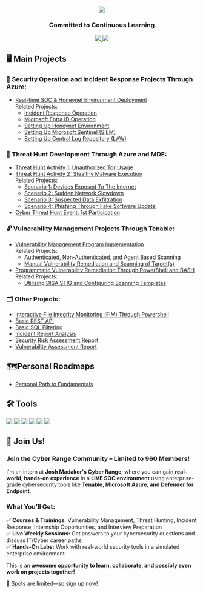 <h1 align="center">
    <img src="https://readme-typing-svg.herokuapp.com/?font=Righteous&size=35&color=FFA500&center=true&vCenter=true&width=500&height=70&duration=2000&lines=Howdy!+👋;+I'm+Joshua+Balondo!;" />
</h1>

<h3 align="center"> Committed to Continuous Learning </h3>
<div align="center"> 
  <a href="mailto:joshuabalondo1@gmail.com">
    <img src="https://img.shields.io/badge/Gmail-333333?style=for-the-badge&logo=gmail&logoColor=red" />
  </a>
  <a href="https://linkedin.com/in/joshuabalondo1" target="_blank">
    <img src="https://img.shields.io/badge/LinkedIn-0077B5?style=for-the-badge&logo=linkedin&logoColor=white" target="_blank" />
  </a>
</div>

## 🖥️ Main Projects

### 🚨 Security Operation and Incident Response Projects Through Azure:
  - [Real-time SOC & Honeynet Environment Deployment](https://github.com/Joshua01X/CLOUD-SOC)<br>
    Related Projects:
    - [Incident Response Operation](https://github.com/Joshua01X/Incident-Response-Operation)
    - [Microsoft Entra ID Operation](https://github.com/Joshua01X/Users-And-Groups-Management)
    - [Setting Up Honeynet Environment](https://github.com/Joshua01X/Honeynet-Configuration)
    - [Setting Up Microsoft Sentinel (SIEM)](https://github.com/Joshua01X/SIEM-Configuration)
    - [Setting Up Central Log Repository (LAW)](https://github.com/Joshua01X/LAW-Configuration)
   
### 🎯 Threat Hunt Development Through Azure and MDE: 
  - [Threat Hunt Activity 1: Unauthorized Tor Usage](https://github.com/Joshua01X/Unauthorized-Tor-Usage-Threat-Hunt)<br>
  - [Threat Hunt Activity 2: Stealthy Malware Execution](https://github.com/Joshua01X/Stealthy-Malware-Execution-Threat-Hunt)<br>
    Related Projects:<br>
    - [Scenario 1: Devices Exposed To The Internet](https://github.com/Joshua01X/CTH-Scenario-1-Exposed-Devices)
    - [Scenario 2: Sudden Network Slowdown](https://github.com/Joshua01X/CTH-Scenario-2-Sudden-Network-Slowdown)
    - [Scenario 3: Suspected Data Exfiltration](https://github.com/Joshua01X/CTH-Scenario-2-Possible-Data-Exfiltration)
    - [Scenario 4: Phishing Through Fake Software Update](https://github.com/Joshua01X/CTH-Scenario-4-Fake-Software-Update-Phishing)
  - [Cyber Threat Hunt Event: 1st Participation](https://github.com/Joshua01X/CTH-EVENT-1-Data-Exfiltration)

### 🔓 Vulnerability Management Projects Through Tenable: 
  - [Vulnerability Management Program Implementation](https://github.com/Joshua01X/Vulnerability-Management-Program)<br>
    Related Projects:
    - [Authenticated, Non-Authenticated, and Agent Based Scanning](https://github.com/Joshua01X/Authenticated-Non-Authenticad-Agent-Based-Scanning)
    - [Manual Vulnerability Remediation and Scanning of Target(s)](https://github.com/Joshua01X/Manual-Vulnerability-Remediation-Of-Targets)
  - [Programmatic Vulnerability Remediation Through PowerShell and BASH](https://github.com/Joshua01X/Programmatic-Remediation-Scripts)<br>
    Related Projects:
    - [Utilizing DISA STIG and Configuring Scanning Templates](https://github.com/Joshua01X/Applying-DISA-STIG-Compliance-In-Scanning-Templates)<br>

### 🗂️ Other Projects:
  - [Interactive File Integrity Monitoring (FIM) Through Powershell](https://github.com/Joshua01X/FIM-Through-Powershell)
  - [Basic REST API](https://github.com/Joshua01X/Basic-REST-API)
  - [Basic SQL Filtering](https://github.com/Joshua01X/Basic-SQL-Filtering)
  - [Incident Report Analysis](https://github.com/Joshua01X/Incident-Report-Analysis)
  - [Security Risk Assessment Report](https://github.com/Joshua01X/Risk-Assessment-Report)
  - [Vulnerability Assessment Report](https://github.com/Joshua01X/Vulnerability-Assessment)

## 🗺️Personal Roadmaps
  - [Personal Path to Fundamentals](https://github.com/Joshua01X/Personal-Roadmap)

## 🛠️ Tools
<div>
    <img src="https://img.shields.io/badge/-Active%20Directory-0078D4?&style=for-the-badge&logo=Windows&logoColor=white" />
    <img src="https://img.shields.io/badge/-Microsoft%20Azure-0078D4?&style=for-the-badge&logo=Microsoft%20Azure&logoColor=white" />
    <img src="https://img.shields.io/badge/-Microsoft_Defender_for_Endpoint-00A4EF?&style=for-the-badge&logo=Microsoft&logoColor=white" />
    <img src="https://img.shields.io/badge/-Microsoft_Sentinel-00A4EF?&style=for-the-badge&logo=Microsoft&logoColor=white" />
    <img src="https://img.shields.io/badge/-PowerShell-2E6DBF?&style=for-the-badge&logo=PowerShell&logoColor=white" />
    <img src="https://img.shields.io/badge/-Tenable-3E4D88?&style=for-the-badge&logo=Tenable&logoColor=white" />
</div>

## 🔗 Join Us!

### **Join the Cyber Range Community – Limited to 960 Members!**  

I'm an intern at **Josh Madakor's Cyber Range**, where you can gain **real-world, hands-on experience** in a **LIVE SOC environment** using enterprise-grade cybersecurity tools like **Tenable, Microsoft Azure, and Defender for Endpoint**.  

### **What You’ll Get:**  
✅ **Courses & Trainings:** Vulnerability Management, Threat Hunting, Incident Response, Internship Opportunities, and Interview Preparation  
✅ **Live Weekly Sessions:** Get answers to your cybersecurity questions and discuss IT/Cyber career paths  
✅ **Hands-On Labs:** Work with real-world security tools in a simulated enterprise environment  

This is an **awesome opportunity to learn, collaborate, and possibly even work on projects together!**  

🚀 <a href="https://www.skool.com/cyber-range/about?ref=eabd2668c4014d5f8addc8921418166e">Spots are limited—so sign up now!</a>
